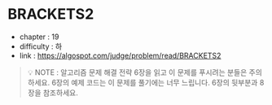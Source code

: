 # BRACKETS2

- chapter : 19
- difficulty : 하
- link : https://algospot.com/judge/problem/read/BRACKETS2

> 💡 NOTE : 알고리즘 문제 해결 전략 6장을 읽고 이 문제를 푸시려는 분들은 주의하세요. 6장의 예제 코드는 이 문제를 풀기에는 너무 느립니다. 6장의 뒷부분과 8장을 참조하세요.